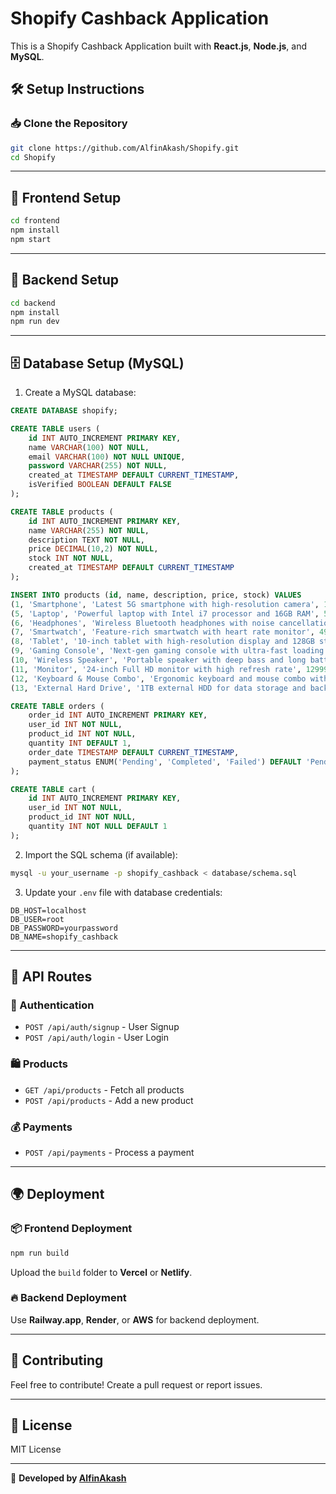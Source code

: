# Shopify Cashback Application

This is a Shopify Cashback Application built with **React.js**, **Node.js**, and **MySQL**.


## 🛠️ Setup Instructions

### 📥 Clone the Repository
```bash
git clone https://github.com/AlfinAkash/Shopify.git
cd Shopify
```

---

## 🚀 Frontend Setup
```bash
cd frontend
npm install
npm start
```


---

## 🔧 Backend Setup
```bash
cd backend
npm install
npm run dev
```


---

## 🗄️ Database Setup (MySQL)
1. Create a MySQL database:
```sql
CREATE DATABASE shopify;
```

```sql
CREATE TABLE users (
    id INT AUTO_INCREMENT PRIMARY KEY,
    name VARCHAR(100) NOT NULL,
    email VARCHAR(100) NOT NULL UNIQUE,
    password VARCHAR(255) NOT NULL,
    created_at TIMESTAMP DEFAULT CURRENT_TIMESTAMP,
    isVerified BOOLEAN DEFAULT FALSE
);
```

```sql
CREATE TABLE products (
    id INT AUTO_INCREMENT PRIMARY KEY,
    name VARCHAR(255) NOT NULL,
    description TEXT NOT NULL,
    price DECIMAL(10,2) NOT NULL,
    stock INT NOT NULL,
    created_at TIMESTAMP DEFAULT CURRENT_TIMESTAMP
);
```

```sql
INSERT INTO products (id, name, description, price, stock) VALUES
(1, 'Smartphone', 'Latest 5G smartphone with high-resolution camera', 14999.99, 50),
(5, 'Laptop', 'Powerful laptop with Intel i7 processor and 16GB RAM', 59999.99, 30),
(6, 'Headphones', 'Wireless Bluetooth headphones with noise cancellation', 1999.99, 100),
(7, 'Smartwatch', 'Feature-rich smartwatch with heart rate monitor', 4999.99, 40),
(8, 'Tablet', '10-inch tablet with high-resolution display and 128GB storage', 24999.99, 25),
(9, 'Gaming Console', 'Next-gen gaming console with ultra-fast loading', 39999.99, 15),
(10, 'Wireless Speaker', 'Portable speaker with deep bass and long battery life', 2999.99, 80),
(11, 'Monitor', '24-inch Full HD monitor with high refresh rate', 12999.99, 20),
(12, 'Keyboard & Mouse Combo', 'Ergonomic keyboard and mouse combo with RGB lighting', 1999.99, 70),
(13, 'External Hard Drive', '1TB external HDD for data storage and backup', 6999.99, 60);
```

```sql
CREATE TABLE orders (
    order_id INT AUTO_INCREMENT PRIMARY KEY,
    user_id INT NOT NULL,
    product_id INT NOT NULL,
    quantity INT DEFAULT 1,
    order_date TIMESTAMP DEFAULT CURRENT_TIMESTAMP,
    payment_status ENUM('Pending', 'Completed', 'Failed') DEFAULT 'Pending'
);
```

```sql
CREATE TABLE cart (
    id INT AUTO_INCREMENT PRIMARY KEY,
    user_id INT NOT NULL,
    product_id INT NOT NULL,
    quantity INT NOT NULL DEFAULT 1
);
```


2. Import the SQL schema (if available):
```bash
mysql -u your_username -p shopify_cashback < database/schema.sql
```
3. Update your `.env` file with database credentials:
```env
DB_HOST=localhost
DB_USER=root
DB_PASSWORD=yourpassword
DB_NAME=shopify_cashback
```

---

## 🔌 API Routes
### 🔑 Authentication
- `POST /api/auth/signup` - User Signup
- `POST /api/auth/login` - User Login

### 🛍️ Products
- `GET /api/products` - Fetch all products
- `POST /api/products` - Add a new product

### 💰 Payments
- `POST /api/payments` - Process a payment

---

## 🌍 Deployment
### 📦 Frontend Deployment
```bash
npm run build
```
Upload the `build` folder to **Vercel** or **Netlify**.

### 🔥 Backend Deployment
Use **Railway.app**, **Render**, or **AWS** for backend deployment.

---

## 🤝 Contributing
Feel free to contribute! Create a pull request or report issues.

---

## 📜 License
MIT License

---

🚀 **Developed by [AlfinAkash](https://github.com/AlfinAkash)**
